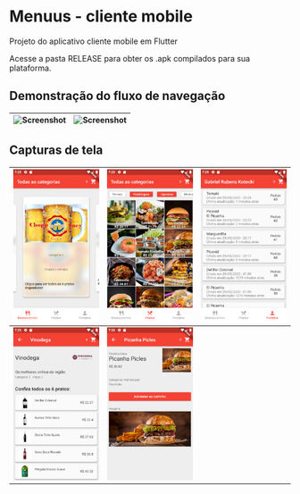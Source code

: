 # Menuus - cliente mobile

Projeto do aplicativo cliente mobile em Flutter

Acesse a pasta RELEASE para obter os .apk compilados para sua plataforma.


## Demonstração do fluxo de navegação
![Screenshot](RELEASE/fluxo-restaurantes.gif) | ![Screenshot](RELEASE/fluxo-pratos.gif)
:-------------------------:|:-------------------------:

## Capturas de tela
![Screenshot](RELEASE/lista-restaurantes.png) | ![Screenshot](RELEASE/lista-pratos.png) | ![Screenshot](RELEASE/pedidos-realizados.png)
:-------------------------:|:-------------------------:|:-------------------------:
![Screenshot](RELEASE/detalhe-restaurante.png) | ![Screenshot](RELEASE/detalhe-prato.png)
